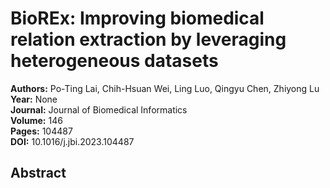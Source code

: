 # BioREx: Improving biomedical relation extraction by leveraging heterogeneous datasets

**Authors:** Po-Ting Lai, Chih-Hsuan Wei, Ling Luo, Qingyu Chen, Zhiyong Lu  
**Year:** None  
**Journal:** Journal of Biomedical Informatics  
**Volume:** 146  
**Pages:** 104487  
**DOI:** 10.1016/j.jbi.2023.104487  

## Abstract


